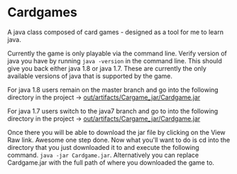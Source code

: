 # Cardgames
A java class composed of card games - designed as a tool for me to learn java.

Currently the game is only playable via the command line. Verify version of java you have by running `java -version` in the command line. This should give you back either java 1.8 or java 1.7. These are currently the only available versions of java that is supported by the game.

For java 1.8 users remain on the master branch and go into the following directory in the project -> [out/artifacts/Cargame_jar/Cardgame.jar](https://github.com/Xxplosions/Cardgames/blob/master/out/artifacts/Cardgame_jar/Cardgame.jar)

For java 1.7 users switch to the java7 branch and go to into the following directory in the project -> [out/artifacts/Cargame_jar/Cardgame.jar](https://github.com/Xxplosions/Cardgames/blob/java7/out/artifacts/Cardgame_jar/Cardgame.jar)

Once there you will be able to download the jar file by clicking on the View Raw link. Awesome one step done. Now what you'll want to do is cd into the directory that you just downloaded it to and execute the following command. `java -jar Cardgame.jar`. Alternatively you can replace Cardgame.jar with the full path of where you downloaded the game to.
